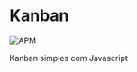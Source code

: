 # Kanban

<img alt="APM" src="https://img.shields.io/apm/l/vim-mode?color=crimson&logo=none">

 Kanban simples com Javascript
